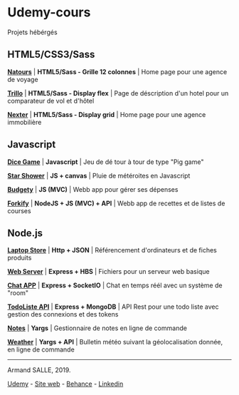 # Udemy-cours

Projets hébérgés

## HTML5/CSS3/Sass

[**Natours**](http://armand-salle.fr/natours) | **HTML5/Sass - Grille 12 colonnes** | Home page pour une agence de voyage

[**Trillo**](http://armand-salle.fr/trillo) | **HTML5/Sass - Display flex** | Page de déscription d'un hotel pour un comparateur de vol et d'hôtel

[**Nexter**](http://armand-salle.fr/nexter) | **HTML5/Sass - Display grid** | Home page pour une agence immobilière


## Javascript

[**Dice Game**](http://armand-salle.fr/dice) | **Javascript** | Jeu de dé tour à tour de type "Pig game"

[**Star Shower**](http://armand-salle.fr/starshower) | **JS + canvas** | Pluie de météroites en Javascript

[**Budgety**](http://armand-salle.fr/budgety) | **JS (MVC)** | Webb app pour gérer ses dépenses

[**Forkify**](http://armand-salle.fr/forkify) | **NodeJS + JS (MVC) + API** | Webb app de recettes et de listes de courses


## Node.js

[**Laptop Store**](http://laptop.armand.pizza) | **Http + JSON** | Référencement d'ordinateurs et de fiches produits

[**Web Server**](https://github.com/armandsalle/Udemy-cours/tree/master/Node.js%20cours/webserver) | **Express + HBS** | Fichiers pour un serveur web basique

[**Chat APP**](http://chat.armand.pizza) | **Express + SocketIO** | Chat en temps réél avec un système de "room"

[**TodoListe API**](https://github.com/armandsalle/Udemy-cours/tree/master/Node.js%20cours/node-todo-api) | **Express + MongoDB** | API Rest pour une todo liste avec gestion des connexions et des tokens

[**Notes**](https://github.com/armandsalle/Udemy-cours/tree/master/Node.js%20cours/note%20app) | **Yargs** | Gestionnaire de notes en ligne de commande

[**Weather**](https://github.com/armandsalle/Udemy-cours/tree/master/Node.js%20cours/weather%20app) | **Yargs + API** | Bulletin météo suivant la géolocalisation donnée, en ligne de commande

____

Armand SALLE, 2019.

[Udemy](https://www.udemy.com/user/armand-salle/) - [Site web](https://armand-salle.fr/) - [Behance](https://www.behance.net/armandsalle) - [Linkedin](https://www.linkedin.com/in/armand-sall%C3%A9-9550a613a/)
